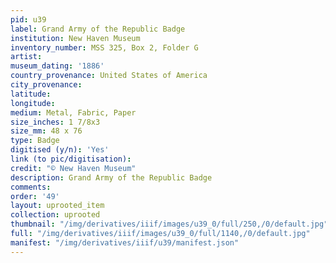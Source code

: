 ```yaml
---
pid: u39
label: Grand Army of the Republic Badge
institution: New Haven Museum
inventory_number: MSS 325, Box 2, Folder G
artist:
museum_dating: '1886'
country_provenance: United States of America
city_provenance:
latitude:
longitude:
medium: Metal, Fabric, Paper
size_inches: 1 7/8x3
size_mm: 48 x 76
type: Badge
digitised (y/n): 'Yes'
link (to pic/digitisation):
credit: "© New Haven Museum"
description: Grand Army of the Republic Badge
comments:
order: '49'
layout: uprooted_item
collection: uprooted
thumbnail: "/img/derivatives/iiif/images/u39_0/full/250,/0/default.jpg"
full: "/img/derivatives/iiif/images/u39_0/full/1140,/0/default.jpg"
manifest: "/img/derivatives/iiif/u39/manifest.json"
---
```

